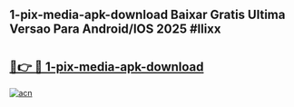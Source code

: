 ## 1-pix-media-apk-download Baixar Gratis Ultima Versao Para Android/IOS 2025 #llixx

# <h2><a href="https://ainizakaria.my?title=1-pix-media-apk-download&ref=20M">🔗👉 🔴 1-pix-media-apk-download</a></h2>

[![acn](https://github.com/user-attachments/assets/0f9c940e-d8b0-45ae-aac7-cd30a18b3e1c)](https://ainizakaria.my?title=1-pix-media-apk-download&ref=20M)

